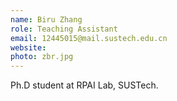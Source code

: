 ```yaml
---
name: Biru Zhang 
role: Teaching Assistant
email: 12445015@mail.sustech.edu.cn
website: 
photo: zbr.jpg
---
```


Ph.D student at RPAI Lab, SUSTech.
